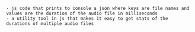     - js code that prints to console a json where keys are file names and values are the duration of the audio file in milliseconds
    - a utility tool in js that makes it easy to get stats of the durations of multiple audio files